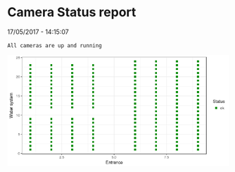 Camera Status report
================
17/05/2017 - 14:15:07

    All cameras are up and running

![](camreport_files/figure-markdown_github/unnamed-chunk-2-1.png)
